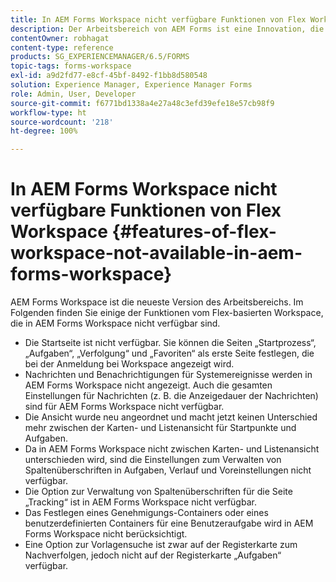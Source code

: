```yaml
---
title: In AEM Forms Workspace nicht verfügbare Funktionen von Flex Workspace
description: Der Arbeitsbereich von AEM Forms ist eine Innovation, die über den Flex-basierten Arbeitsbereich hinausgeht. Informieren Sie sich über die Unterschiede bei Features und Funktionen.
contentOwner: robhagat
content-type: reference
products: SG_EXPERIENCEMANAGER/6.5/FORMS
topic-tags: forms-workspace
exl-id: a9d2fd77-e8cf-45bf-8492-f1bb8d580548
solution: Experience Manager, Experience Manager Forms
role: Admin, User, Developer
source-git-commit: f6771bd1338a4e27a48c3efd39efe18e57cb98f9
workflow-type: ht
source-wordcount: '218'
ht-degree: 100%

---
```


# In AEM Forms Workspace nicht verfügbare Funktionen von Flex Workspace {#features-of-flex-workspace-not-available-in-aem-forms-workspace}

AEM Forms Workspace ist die neueste Version des Arbeitsbereichs. Im Folgenden finden Sie einige der Funktionen vom Flex-basierten Workspace, die in AEM Forms Workspace nicht verfügbar sind.

* Die Startseite ist nicht verfügbar. Sie können die Seiten „Startprozess“, „Aufgaben“, „Verfolgung“ und „Favoriten“ als erste Seite festlegen, die bei der Anmeldung bei Workspace angezeigt wird.
* Nachrichten und Benachrichtigungen für Systemereignisse werden in AEM Forms Workspace nicht angezeigt. Auch die gesamten Einstellungen für Nachrichten (z. B. die Anzeigedauer der Nachrichten) sind für AEM Forms Workspace nicht verfügbar.
* Die Ansicht wurde neu angeordnet und macht jetzt keinen Unterschied mehr zwischen der Karten- und Listenansicht für Startpunkte und Aufgaben.
* Da in AEM Forms Workspace nicht zwischen Karten- und Listenansicht unterschieden wird, sind die Einstellungen zum Verwalten von Spaltenüberschriften in Aufgaben, Verlauf und Voreinstellungen nicht verfügbar.
* Die Option zur Verwaltung von Spaltenüberschriften für die Seite „Tracking“ ist in AEM Forms Workspace nicht verfügbar.
* Das Festlegen eines Genehmigungs-Containers oder eines benutzerdefinierten Containers für eine Benutzeraufgabe wird in AEM Forms Workspace nicht berücksichtigt.
* Eine Option zur Vorlagensuche ist zwar auf der Registerkarte zum Nachverfolgen, jedoch nicht auf der Registerkarte „Aufgaben“ verfügbar.
